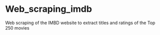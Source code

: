 # Web_scraping_imdb
Web scraping of the IMBD website to extract titles and ratings of the Top 250 movies 
